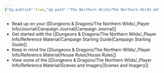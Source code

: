 ```yaml
---
{"dg-publish":true,"dg-path":"The Northern Wilds/The Northern Wilds.md","dg-permalink":"northern-wilds","permalink":"/northern-wilds/","title":"Main","pinned":true,"tags":["DG"]}
---
```



- Read up on your [[Dungeons & Dragons/The Northern Wilds/_Player Info/Journal/Campaign Journal\|Campaign Journal]]
- Get started with the [[Dungeons & Dragons/The Northern Wilds/_Player Info/Reference Material/Campaign Starting Guide\|Campaign Starting Guide]]
- Keep in mind the [[Dungeons & Dragons/The Northern Wilds/_Player Info/Reference Material/House Rules\|House Rules]]
- View some of the [[Dungeons & Dragons/The Northern Wilds/_Player Info/Reference Material/Scenes and Imagery\|Scenes and Imagery]]